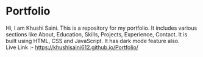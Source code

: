 # Portfolio
Hi, I am Khushi Saini.
This is a repository for my portfolio.
It includes various sections like About, Education, Skills, Projects, Experience, Contact.
It is built using HTML, CSS and JavaScript.
It has dark mode feature also.
<br>
Live Link :- 
<a href="https://khushisaini612.github.io/Portfolio/">https://khushisaini612.github.io/Portfolio/</a>